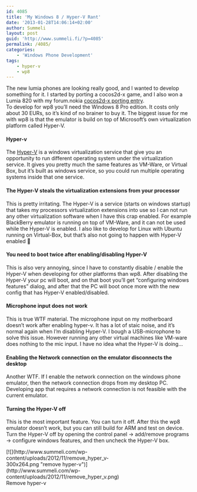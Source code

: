 ```yaml
---
id: 4085
title: 'My Windows 8 / Hyper-V Rant'
date: '2013-01-28T14:06:14+02:00'
author: Summeli
layout: post
guid: 'http://www.summeli.fi/?p=4085'
permalink: /4085/
categories:
    - 'Windows Phone Development'
tags:
    - hyper-v
    - wp8
---
```


The new lumia phones are looking really good, and I wanted to develop something for it. I started by porting a cocos2d-x game, and I also won a Lumia 820 with my forum.nokia [cocos2d-x porting entry](http://www.developer.nokia.com/Community/Wiki/Creating_a_New_Cocos2d-x_Project_for_Windows_Phone_8).  
To develop for wp8 you’ll need the Windows 8 Pro edition. It costs only about 30 EURs, so it’s kind of no brainer to buy it. The biggest issue for me with wp8 is that the emulator is build on top of Microsoft’s own virtualization platform called Hyper-V.

#### Hyper-v

The [Hyper-V](http://en.wikipedia.org/wiki/Hyper-V) is a windows virtualization service that give you an opportunity to run different operating system under the virtualization service. It gives you pretty much the same features as VM-Ware, or Virtual Box, but it’s built as windows service, so you could run multiple operating systems inside that one service.

#### The Hyper-V steals the virtualization extensions from your processor

This is pretty irritating. The Hyper-V is a service (starts on windows startup) that takes my processors virtualization extensions into use so I can not run any other virtualization software when I have this crap enabled. For example BlackBerry emulator is running on top of VM-Ware, and it can not be used while the Hyper-V is enabled. I also like to develop for Linux with Ubuntu running on Virtual-Box, but that’s also not going to happen with Hyper-V enabled 🙁

#### You need to boot twice after enabling/disabling Hyper-V

This is also very annoying, since I have to constantly disable / enable the Hyper-V when developing for other platforms than wp8. After disabling the Hyper-V your pc will boot, and on that boot you’ll get “configuring windows features” dialog, and after that the PC will boot once more with the new config that has Hyper-V enabled/disabled.

#### Microphone input does not work

This is true WTF material. The microphone input on my motherboard doesn’t work after enabling hyper-v. It has a lot of staic noise, and it’s normal again when I’m disabling Hyper-V. I bough a USB-microphone to solve this issue. However running any other virtual machines like VM-ware does nothing to the mic input. I have no idea what the Hyper-V is doing…

#### Enabling the Network connection on the emulator disconnects the desktop

Another WTF. If I enable the network connection on the windows phone emulator, then the network connection drops from my desktop PC. Developing app that requires a network connection is not feasible with the current emulator.

#### Turning the Hyper-V off

This is the most important feature. You can turn it off. After this the wp8 emulator doesn’t work, but you can still build for ARM and test on device.  
Turn the Hyper-V off by opening the control panel -&gt; add/remove programs -&gt; configure windows features, and then uncheck the Hyper-V box.

<div class="wp-caption aligncenter" id="attachment_4120" style="width: 310px">[![](http://www.summeli.com/wp-content/uploads/2012/11/remove_hyper_v-300x264.png "remove hyper-v")](http://www.summeli.com/wp-content/uploads/2012/11/remove_hyper_v.png)Remove hyper-v

</div>